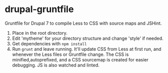 # drupal-gruntfile

Gruntfile for Drupal 7 to compile Less to CSS with source maps and JSHint.

1. Place in the root directory.
2. Edit 'mytheme' for your directory structure and change 'style' if needed.
3. Get dependencies with `npm install`
4. Run `grunt` and leave running. It'll update CSS from Less at first run, and whenever the Less files or Gruntfile change. The CSS is minified,autoprefixed, and a CSS sourcemap is created for easier debugging. JS is also watched and linted.
